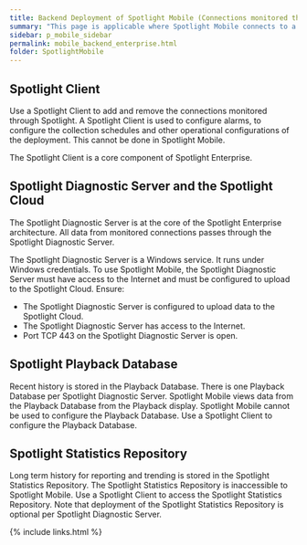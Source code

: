 ```yaml
---
title: Backend Deployment of Spotlight Mobile (Connections monitored through Spotlight Enterprise)
summary: "This page is applicable where Spotlight Mobile connects to a Spotlight Enterprise deployment."
sidebar: p_mobile_sidebar
permalink: mobile_backend_enterprise.html
folder: SpotlightMobile
---
```




## Spotlight Client

Use a Spotlight Client to add and remove the connections monitored through Spotlight. A Spotlight Client is used to configure alarms, to configure the collection schedules and other operational configurations of the deployment. This cannot be done in Spotlight Mobile.

The Spotlight Client is a core component of Spotlight Enterprise.

## Spotlight Diagnostic Server and the Spotlight Cloud

The Spotlight Diagnostic Server is at the core of the Spotlight Enterprise architecture. All data from monitored connections passes through the Spotlight Diagnostic Server.

The Spotlight Diagnostic Server is a Windows service. It runs under Windows credentials. To use Spotlight Mobile, the Spotlight Diagnostic Server must have access to the Internet and must be configured to upload to the Spotlight Cloud. Ensure:

* The Spotlight Diagnostic Server is configured to upload data to the Spotlight Cloud.
* The Spotlight Diagnostic Server has access to the Internet.
* Port TCP 443 on the Spotlight Diagnostic Server is open.

## Spotlight Playback Database

Recent history is stored in the Playback Database. There is one Playback Database per Spotlight Diagnostic Server. Spotlight Mobile views data from the Playback Database from the Playback display. Spotlight Mobile cannot be used to configure the Playback Database. Use a Spotlight Client to configure the Playback Database.

## Spotlight Statistics Repository

Long term history for reporting and trending is stored in the Spotlight Statistics Repository. The Spotlight Statistics Repository is inaccessible to Spotlight Mobile. Use a Spotlight Client to access the Spotlight Statistics Repository. Note that deployment of the Spotlight Statistics Repository is optional per Spotlight Diagnostic Server.



{% include links.html %}
